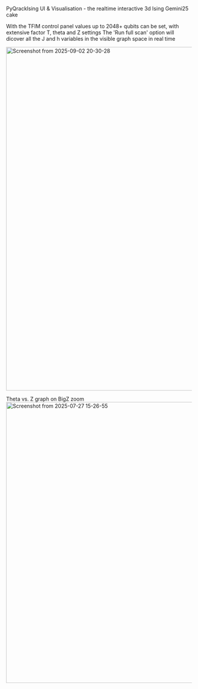 PyQrackIsing UI & Visualisation - the realtime interactive 3d Ising Gemini25 cake 

With the TFIM control panel values up to 2048+ qubits can be set, with extensive factor T, theta and Z settings
The 'Run full scan' option will dicover all the J and h variables in the visible graph space in real time 

<img width="1697" height="932" alt="Screenshot from 2025-09-02 20-30-28" src="https://github.com/user-attachments/assets/621487ad-8531-4fe9-95d1-2984212ac7b8" />

Theta vs. Z graph on BigZ zoom
<img width="927" height="762" alt="Screenshot from 2025-07-27 15-26-55" src="https://github.com/user-attachments/assets/5815c5ec-f1a0-469a-87d5-fc421d45f497" />


